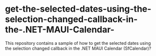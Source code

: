 # get-the-selected-dates-using-the-selection-changed-callback-in-the-.NET-MAUI-Calendar-
This repository contains a sample of how to get the selected dates using the selection changed callback in the .NET MAUI Calendar (SfCalendar)?
